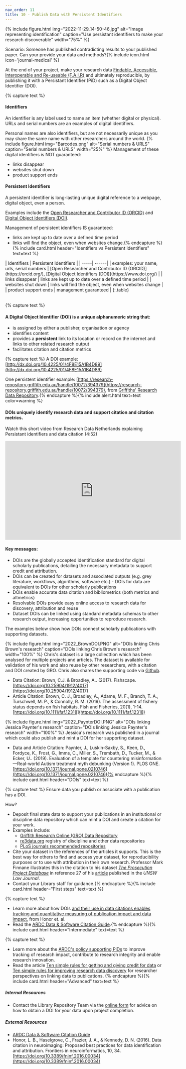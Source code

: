 ```yaml
---
nav_order: 11
title: 10 - Publish Data with Persistent Identifiers 
---
```


{% include figure.html img="2022-11-29_14-50-46.jpg" alt="Image representing identification" caption="Use persistant identifiers to make your research discoverable" width="75%" %}

<div class="p-3 mb-2 bg-secondary text-white">Scenario: Someone has published contradicting results to your published paper. Can your provide your data and methods?{% include icon.html icon='journal-medical' %}</div> 


At the end of your project, make your research data [Findable, Accessible, Interoperable and Re-useable (F.A.I.R)](https://ardc.edu.au/resource/fair-data/) and ultimately reproducible, by publishing it with a Persistant Identifier (PiD) such as a Digital Object Identifier (DOI).


{% capture text %}
#### Identifiers

An identifier is any label used to name an item (whether digital or physical).  URLs and serial numbers are an examples of digital identifiers. 

Personal names are also identifiers, but are not necessarily unique as you may share the same name with other researchers around the world.
{% include figure.html img="Barcodes.png" alt="Serial numbers & URLS" caption="Serial numbers & URLS" width="25%" %}
Management of these digital identifiers is NOT guaranteed:

* links disappear
* websites shut down
* product support ends

#### Persistent Identifiers

A persistent identifier is long-lasting unique digital reference to a webpage, digital object, even a person.

Examples include the [Open Researcher and Contributor ID (ORCID)](https://orcid.org/) and [Digital Object Identifiers (DOI)](https://www.doi.org/).

Management of persistent identifiers IS guaranteed:

* links are kept up to date over a defined time period
* links will find the object, even when websites change.{% endcapture %}{% include card.html header="Identifiers vs Persistent Identifiers" text=text %}

<table class="table-primary">
| Identifiers | Persistent Identifiers |
| -----| ------|
| examples: your name, urls, serial numbers | [Open Researcher and Contributor ID (ORCID)](https://orcid.org/), [Digital Object Identifiers (DOI)](https://www.doi.org/) |
| links disappear | links are kept up to date over a defined time period |
| websites shut down |  links will find the object, even when websites change |
| product support ends | management guaranteed |
{:.table}</table>

{% capture text %}
#### A Digital Object Identifier (DOI) is a unique alphanumeric string that:

* is assigned by either a publisher, organisation or agency 
* identifies content
* provides a **persistent** link to its location or record on the internet and links to other related research output
* facilitates citation and citation metrics 

{% capture text %}
A DOI example: [http://dx.doi.org/10.4225/01/4F8E15A1B4D89](http://dx.doi.org/10.4225/01/4F8E15A1B4D89)

One persistent identifier example: [https://research-repository.griffith.edu.au/handle/10072/394379](https://research-repository.griffith.edu.au/handle/10072/394379), from [Griffiths' Research Data Repository](https://research-repository.griffith.edu.au/).{% endcapture %}{% include alert.html text=text color=warning %}

#### DOIs uniquely identify research data and support citation and citation metrics.

Watch this short video from Research Data Netherlands explaining Persistant identifiers and data citation (4:52) 

<iframe width="560" height="315" src="https://www.youtube.com/embed/PgqtiY7oZ6k" title="YouTube video player" frameborder="0" allow="accelerometer; autoplay; clipboard-write; encrypted-media; gyroscope; picture-in-picture" allowfullscreen></iframe>


#### Key messages:
* DOIs are the globally accepted identification standard for digital scholarly publications, detailing the necessary metadata to support credit and attribution.
* DOIs can be created for datasets and associated outputs (e.g. grey literature, workflows, algorithms, software etc.) - DOIs for data are equivalent to DOIs for other scholarly publications
* DOIs enable accurate data citation and bibliometrics (both metrics and altmetrics)
* Resolvable DOIs provide easy online access to research data for discovery, attribution and reuse
* Dataset DOIs can be linked using standard metadata schemas to other research output, increasing opportunities to reproduce research.

The examples below show how DOIs connect scholarly publications with supporting datasets.

{% include figure.html img="2022_BrownDOI.PNG" alt="DOIs linking Chris Brown's research" caption="DOIs linking Chris Brown's research" width="100%" %}
Chris's dataset is a large collecttion which has been analysed for multiple projects and articles. The dataset is available for validation of his work and also reuse by other researchers, with a citation and DOI created by GRO. Chris also shares the supporting code via [Github](https://github.com/cbrown5/fishscape/blob/master/data-raw/fish-hab-db_v1.csv).
* Data Citation: Brown, C.J. & Broadley, A.. (2017). Fishscape. [https://doi.org/10.25904/1912/4017](https://doi.org/10.25904/1912/4017)
* Article Citation: Brown, C. J., Broadley, A., Adame, M. F., Branch, T. A., Turschwell, M. P., & Connolly, R. M. (2019). The assessment of fishery status depends on fish habitats. Fish and Fisheries, 20(1), 1-14. [https://doi.org/10.1111/faf.12318](https://doi.org/10.1111/faf.12318)

{% include figure.html img="2022_PaynterDOI.PNG" alt="DOIs linking Jessica Paynter's research" caption="DOIs linking Jessica Paynter's research" width="100%" %}
Jessica's research was published in a journal which could also publish and mint a DOI for her supporting dataset.
* Data and Article Citation: Paynter, J., Luskin-Saxby, S., Keen, D., Fordyce, K., Frost, G., Imms, C., Miller, S., Trembath, D., Tucker, M., & Ecker, U.. (2019). Evaluation of a template for countering misinformation—Real-world Autism treatment myth debunking (Version 1). PLOS ONE. [https://doi.org/10.1371/journal.pone.0210746](https://doi.org/10.1371/journal.pone.0210746){% endcapture %}{% include card.html header="DOIs" text=text %}


{% capture text %}
Ensure data you publish or associate with a publication has a DOI. 

How?
* Deposit final state data to support your publications in an institutional or discipline data repository which can mint a DOI and create a citation for your work. 
* Examples include:
  * [Griffith Research Online (GRO) Data Repository](https://research-repository.griffith.edu.au/handle/10072/392600) 
  * [re3data.org](https://www.re3data.org/) registry of discipline and other data repositories
  * [PLoS journals recommended repositories](https://journals.plos.org/plosone/s/recommended-repositories)
* Cite your dataset in the references of the articles it supports.  This is the best way for others to find and access your dataset, for reproducibility purposes or to use with attribution in their own research. Professor Mark Finnane illustrates this in the citation to his dataset [*The Prosecution Project Database*](https://prosecutionproject.griffith.edu.au/dataverse/) in reference 27 of his [article](https://research-repository.griffith.edu.au/handle/10072/340488) published in the *UNSW Law Journal*.
* Contact your Library staff for guidance.{% endcapture %}{% include card.html header="First steps" text=text %}

{% capture text %}
* Learn more about how DOIs [and their use in data citations enables tracking and quantitative measuring of publication impact and data impact.](https://www.frontiersin.org/articles/10.3389/fninf.2016.00034/full) from Honor et. al.
* Read the [ARDC Data & Software Citation Guide](https://ardc.edu.au/resource/data-and-software-citation/).{% endcapture %}{% include card.html header="Intermediate" text=text %}

{% capture text %}
* Learn more about the [ARDC's policy supporting PiDs](https://ardc.edu.au/resource/ardc-persistent-identifiers-policy/) to improve tracking of research impact, contribute to research integrity and enable research innovation.
* Read the article [Ten simple rules for getting and giving credit for data](https://doi.org/10.1371/journal.pcbi.1010476) or [Ten simple rules for improving research data discovery](https://doi.org/10.1371/journal.pcbi.1009768) for researcher perspectives on linking data to publications. {% endcapture %}{% include card.html header="Advanced" text=text %}

##### Internal Resources
* Contact the Library Repository Team via the [online form](https://intranet.secure.griffith.edu.au/library/forms/help) for advice on how to obtain a DOI for your data upon project completion.

##### External Resources
* [ARDC Data & Software Citation Guide](https://ardc.edu.au/resource/data-and-software-citation/)
* Honor, L. B., Haselgrove, C., Frazier, J. A., & Kennedy, D. N. (2016). Data citation in neuroimaging: Proposed best practices for data identification and attribution. Frontiers in neuroinformatics, 10, 34. [https://doi.org/10.3389/fninf.2016.00034](https://doi.org/10.3389/fninf.2016.00034)
